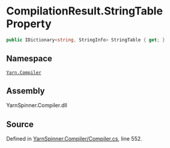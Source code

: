 <!-- This file was generated by a tool. Do not edit this file by hand. -->

# CompilationResult.StringTable Property


```csharp
public IDictionary<string, StringInfo> StringTable { get; }
```



## Namespace
[`Yarn.Compiler`](/api/csharp/yarn.compiler/README.md)

## Assembly
YarnSpinner.Compiler.dll

## Source
Defined in [YarnSpinner.Compiler/Compiler.cs](https://github.com/YarnSpinnerTool/YarnSpinner//blob/develop/YarnSpinner.Compiler/Compiler.cs#L552), line 552.
